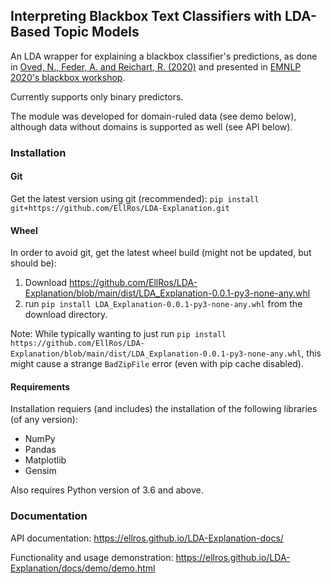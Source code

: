 ## Interpreting Blackbox Text Classifiers with LDA-Based Topic Models

An LDA wrapper for explaining a blackbox classifier's predictions, as done in [Oved, N., Feder, A. and Reichart, R. (2020)](https://www.mitpressjournals.org/doi/abs/10.1162/coli_a_00383) and presented in [EMNLP 2020's blackbox workshop](https://blackboxnlp.github.io/).

Currently supports only binary predictors.

The module was developed for domain-ruled data (see demo below), although data without domains is supported as well (see API below).


### Installation
#### Git
Get the latest version using git (recommended):
`pip install git+https://github.com/EllRos/LDA-Explanation.git`

#### Wheel
In order to avoid git, get the latest wheel build (might not be updated, but should be):
1. Download https://github.com/EllRos/LDA-Explanation/blob/main/dist/LDA_Explanation-0.0.1-py3-none-any.whl
2. run `pip install LDA_Explanation-0.0.1-py3-none-any.whl` from the download directory.

Note: While typically wanting to just run `pip install https://github.com/EllRos/LDA-Explanation/blob/main/dist/LDA_Explanation-0.0.1-py3-none-any.whl`,
this might cause a strange `BadZipFile` error (even with pip cache disabled).

#### Requirements
Installation requiers (and includes) the installation of the following libraries (of any version):
* NumPy
* Pandas
* Matplotlib
* Gensim

Also requires Python version of 3.6 and above.

### Documentation
API documentation: https://ellros.github.io/LDA-Explanation-docs/

Functionality and usage demonstration: https://ellros.github.io/LDA-Explanation/docs/demo/demo.html
